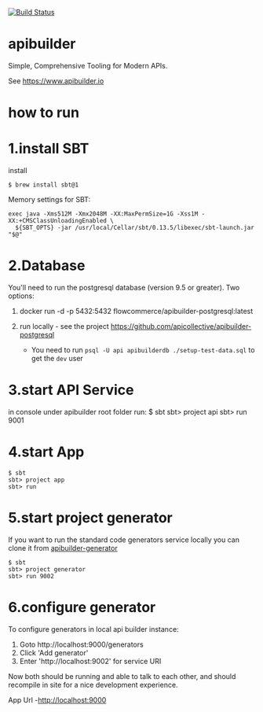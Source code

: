 [![Build Status](https://travis-ci.org/apicollective/apibuilder.svg?branch=master)](https://travis-ci.org/apicollective/apibuilder)

apibuilder
==========

Simple, Comprehensive Tooling for Modern APIs.

See https://www.apibuilder.io


how to run
============


1.install SBT
===
install

    $ brew install sbt@1


Memory settings for SBT:

    exec java -Xms512M -Xmx2048M -XX:MaxPermSize=1G -Xss1M -XX:+CMSClassUnloadingEnabled \ 
      ${SBT_OPTS} -jar /usr/local/Cellar/sbt/0.13.5/libexec/sbt-launch.jar "$@"

2.Database
===

You'll need to run the postgresql database (version 9.5 or greater). Two options:

  1. docker run -d -p 5432:5432 flowcommerce/apibuilder-postgresql:latest

  2. run locally - see the project https://github.com/apicollective/apibuilder-postgresql
     - You need to run `psql -U api apibuilderdb ./setup-test-data.sql` to get the `dev` user


3.start API Service 
===
in console under apibuilder root folder run:
    $ sbt
    sbt> project api
    sbt> run 9001

4.start App 
===

    $ sbt
    sbt> project app
    sbt> run
    
5.start project generator 
===

If you want to run the standard code generators service locally you can clone it from [apibuilder-generator](https://github.com/apicollective/apibuilder-generator)

    $ sbt
    sbt> project generator
    sbt> run 9002

6.configure generator 
===
To configure generators in local api builder instance:

  1. Goto http://localhost:9000/generators
  2. Click 'Add generator'
  3. Enter 'http://localhost:9002' for service URI

Now both should be running and able to talk to each other, and should recompile
in site for a nice development experience.

App Url -[http://localhost:9000](http://localhost:9000/)


